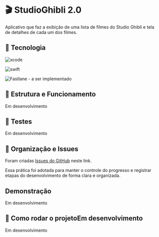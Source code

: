 # 🎬 StudioGhibli 2.0

Aplicativo que faz a exibição de uma lista de filmes do Studio Ghibli e tela de detalhes de cada um dos filmes. 




## 📱 Tecnologia

![xcode](https://img.shields.io/badge/Xcode-14.2-blue?style=for-the-badge&logo=xcode&logoColor=white)
  
![swift](https://img.shields.io/badge/Swift-FA7343?style=for-the-badge&logo=swift&logoColor=white)

![Fastlane](https://img.shields.io/badge/Fastlane-rocket-purple) - a ser implementado




## 🧩 Estrutura e Funcionamento

Em desenvolvimento


## 🧪 Testes

Em desenvolvimento

## 📌 Organização e Issues

Foram criadas [Issues do GitHub](https://github.com/BiancaButti/StudioGhibliApp/issues?q=is%3Aissue+state%3Aclosed) neste link.

Essa prática foi adotada para manter o controle do progresso e registrar etapas do desenvolvimento de forma clara e organizada.


## Demonstração 

Em desenvolvimento


## 🚀 Como rodar o projetoEm desenvolvimento

Em desenvolvimento 

